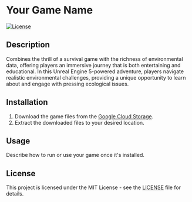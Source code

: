 # Your Game Name

[![License](https://img.shields.io/badge/license-MIT-blue.svg)](LICENSE)

## Description

Combines the thrill of a survival game with the richness of environmental data, offering players an immersive journey that is both entertaining and educational. In this Unreal Engine 5-powered adventure, players navigate realistic environmental challenges, providing a unique opportunity to learn about and engage with pressing ecological issues.

## Installation

1. Download the game files from the [Google Cloud Storage](https://drive.google.com/file/d/1_4EGZ5CeLJldg27lKSUnuHwz2VnlCSnV/view?usp=sharing).
2. Extract the downloaded files to your desired location.

## Usage

Describe how to run or use your game once it's installed.

## License

This project is licensed under the MIT License - see the [LICENSE](LICENSE) file for details.

